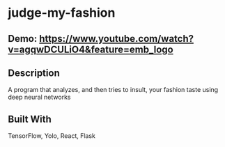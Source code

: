 # judge-my-fashion

## Demo: https://www.youtube.com/watch?v=agqwDCULiO4&feature=emb_logo 
## Description
A program that analyzes, and then tries to insult, your fashion taste using deep neural networks


## Built With
TensorFlow, Yolo, React, Flask
